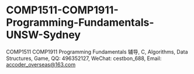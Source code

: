 # COMP1511-COMP1911-Programming-Fundamentals-UNSW-Sydney
COMP1511 COMP1911 Programming Fundamentals 辅导, C, Algorithms, Data Structures, Game, QQ: 496352127, WeChat: cestbon_688, Email: accoder_overseas@163.com
